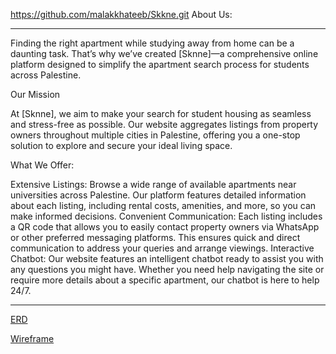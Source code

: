 https://github.com/malakkhateeb/Skkne.git
About Us:
_________________________________________

Finding the right apartment while studying away from home can be a daunting task. That’s why we’ve created [Sknne]—a comprehensive online platform designed to simplify the apartment search process for students across Palestine.

Our Mission

At [Sknne], we aim to make your search for student housing as seamless and stress-free as possible. Our website aggregates listings from property owners throughout multiple cities in Palestine, offering you a one-stop solution to explore and secure your ideal living space.

What We Offer:

Extensive Listings: Browse a wide range of available apartments near universities across Palestine. Our platform features detailed information about each listing, including rental costs, amenities, and more, so you can make informed decisions.
Convenient Communication: Each listing includes a QR code that allows you to easily contact property owners via WhatsApp or other preferred messaging platforms. This ensures quick and direct communication to address your queries and arrange viewings.
Interactive Chatbot: Our website features an intelligent chatbot ready to assist you with any questions you might have. Whether you need help navigating the site or require more details about a specific apartment, our chatbot is here to help 24/7.
_______________________________________________
[ERD](https://github.com/user-attachments/assets/b7d393a1-6fc2-4fa4-b37c-f0f98c578e5b)

[Wireframe](https://github.com/user-attachments/files/16764337/New_Project_.2.pdf)








